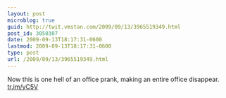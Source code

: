 ```yaml
---
layout: post
microblog: true
guid: http://twit.vmstan.com/2009/09/13/3965519349.html
post_id: 3050307
date: 2009-09-13T18:17:31-0600
lastmod: 2009-09-13T18:17:31-0600
type: post
url: /2009/09/13/3965519349.html
---
```

Now this is one hell of an office prank, making an entire office disappear. [tr.im/yC5V](http://tr.im/yC5V)
